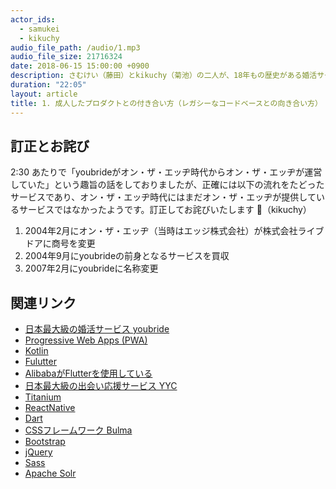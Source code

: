 ```yaml
---
actor_ids:
  - samukei
  - kikuchy
audio_file_path: /audio/1.mp3
audio_file_size: 21716324
date: 2018-06-15 15:00:00 +0900
description: さむけい（藤田）とkikuchy（菊池）の二人が、18年もの歴史がある婚活サービスyoubrideのコードベースへの取り組みと改善について話しました。
duration: "22:05"
layout: article
title: 1. 成人したプロダクトとの付き合い方（レガシーなコードベースとの向き合い方）
---
```


## 訂正とお詫び

2:30 あたりで「youbrideがオン・ザ・エッヂ時代からオン・ザ・エッヂが運営していた」という趣旨の話をしておりましたが、正確には以下の流れをたどったサービスであり、オン・ザ・エッヂ時代にはまだオン・ザ・エッヂが提供しているサービスではなかったようです。訂正してお詫びいたします 🙇（kikuchy）

1. 2004年2月にオン・ザ・エッヂ（当時はエッジ株式会社）が株式会社ライブドアに商号を変更
2. 2004年9月にyoubrideの前身となるサービスを買収
3. 2007年2月にyoubrideに名称変更


## 関連リンク

- [日本最大級の婚活サービス youbride](http://youbride.jp/)
- [Progressive Web Apps (PWA)](https://developers.google.com/web/progressive-web-apps/?hl=ja)
- [Kotlin](https://kotlinlang.org/)
- [Fulutter](https://flutter.io/)
- [AlibabaがFlutterを使用している](https://developers.googleblog.com/2018/05/ready-for-production-apps-flutter-beta-3.html)
- [日本最大級の出会い応援サービス YYC](http://yyc.co.jp/)
- [Titanium](https://www.appcelerator.com/Titanium/)
- [ReactNative](https://facebook.github.io/react-native/)
- [Dart](https://www.dartlang.org/)
- [CSSフレームワーク Bulma](https://bulma.io/)
- [Bootstrap](https://getbootstrap.com/)
- [jQuery](https://jquery.com/)
- [Sass](https://sass-lang.com/)
- [Apache Solr](http://lucene.apache.org/solr/)
